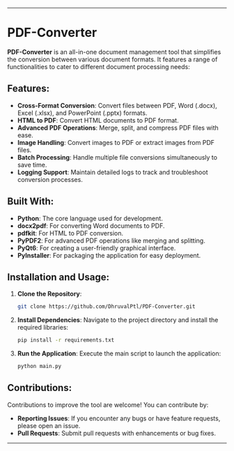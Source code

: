 
---

# PDF-Converter

**PDF-Converter** is an all-in-one document management tool that simplifies the conversion between various document formats. It features a range of functionalities to cater to different document processing needs:

## Features:

- **Cross-Format Conversion**: Convert files between PDF, Word (.docx), Excel (.xlsx), and PowerPoint (.pptx) formats.
- **HTML to PDF**: Convert HTML documents to PDF format.
- **Advanced PDF Operations**: Merge, split, and compress PDF files with ease.
- **Image Handling**: Convert images to PDF or extract images from PDF files.
- **Batch Processing**: Handle multiple file conversions simultaneously to save time.
- **Logging Support**: Maintain detailed logs to track and troubleshoot conversion processes.

## Built With:

- **Python**: The core language used for development.
- **docx2pdf**: For converting Word documents to PDF.
- **pdfkit**: For HTML to PDF conversion.
- **PyPDF2**: For advanced PDF operations like merging and splitting.
- **PyQt6**: For creating a user-friendly graphical interface.
- **PyInstaller**: For packaging the application for easy deployment.

## Installation and Usage:

1. **Clone the Repository**:
   ```bash
   git clone https://github.com/DhruvalPtl/PDF-Converter.git
   ```

2. **Install Dependencies**:
   Navigate to the project directory and install the required libraries:
   ```bash
   pip install -r requirements.txt
   ```

3. **Run the Application**:
   Execute the main script to launch the application:
   ```bash
   python main.py
   ```

## Contributions:

Contributions to improve the tool are welcome! You can contribute by:

- **Reporting Issues**: If you encounter any bugs or have feature requests, please open an issue.
- **Pull Requests**: Submit pull requests with enhancements or bug fixes.

---
